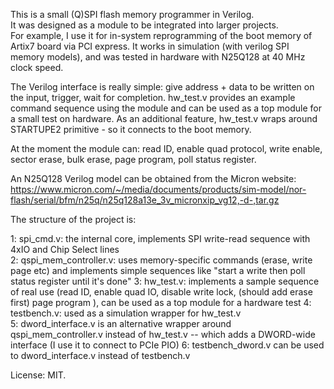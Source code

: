 This is a small (Q)SPI flash memory programmer in Verilog.  
It was designed as a module to be integrated into larger projects.  
For example, I use it for in-system reprogramming of the boot memory of Artix7 board via PCI express. 
It works in simulation (with verilog SPI memory models), and was tested in hardware with N25Q128 at 40 MHz clock speed.  

The Verilog interface is really simple: give address + data to be written on the input, trigger, wait for completion.
hw_test.v provides an example command sequence using the module and can be used as a top module for a small test on hardware.
As an additional feature, hw_test.v wraps around STARTUPE2 primitive - so it connects to the boot memory.

At the moment the module can: 
read ID, enable quad protocol, write enable, sector erase, bulk erase, page program, poll status register.

An N25Q128 Verilog model can be obtained from the Micron website:
https://www.micron.com/~/media/documents/products/sim-model/nor-flash/serial/bfm/n25q/n25q128a13e_3v_micronxip_vg12,-d-,tar.gz


The structure of the project is:

1: spi_cmd.v: the internal core, implements SPI write-read sequence with 4xIO and Chip Select lines  
2: qspi_mem_controller.v: uses memory-specific commands (erase, write page etc) and implements simple sequences like "start a write then poll status register until it's done"
3: hw_test.v: implements a sample sequence of real use (read ID, enable quad IO, disable write lock, (should add erase first) page program ), can be used as a top module for a hardware test
4: testbench.v: used as a simulation wrapper for hw_test.v  
5: dword_interface.v is an alternative wrapper around qspi_mem_controller.v instead of hw_test.v -- which adds a DWORD-wide interface (I use it to connect to PCIe PIO)
6: testbench_dword.v can be used to dword_interface.v instead of testbench.v


License: MIT.

